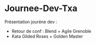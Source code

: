 Journee-Dev-Txa
===============

Présentation jouréne dev : 
- Retour de conf : Blend + Agile Grenoble 
- Kata Gilded Roses + Golden Master
